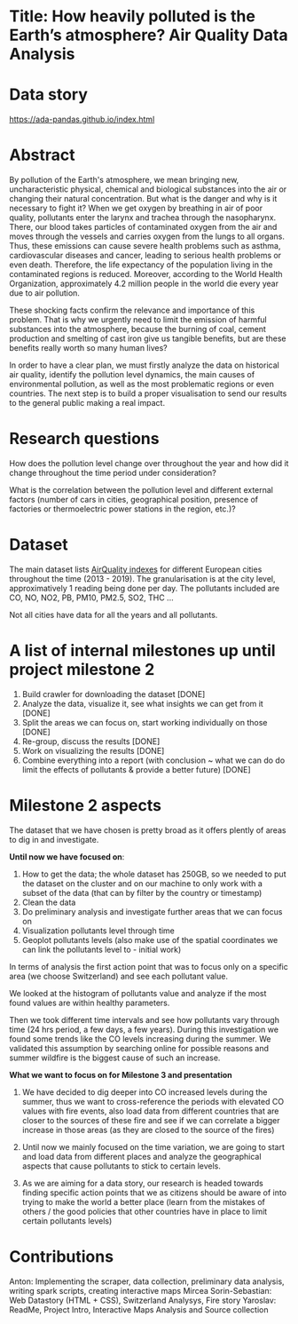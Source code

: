 # Title: How heavily polluted is the Earth’s atmosphere? Air Quality Data Analysis

# Data story
https://ada-pandas.github.io/index.html

# Abstract
By pollution of the Earth's atmosphere, we mean bringing new, uncharacteristic physical, chemical and biological substances into the air or changing their natural concentration. But what is the danger and why is it necessary to fight it? 
When we get oxygen by breathing in air of poor quality, pollutants enter the larynx and trachea through the nasopharynx. There, our blood takes particles of contaminated oxygen from the air and moves through the vessels and carries oxygen from the lungs to all organs. Thus, these emissions can cause severe health problems such as asthma, cardiovascular diseases and cancer, leading to serious health problems or even death. Therefore, the life expectancy of the population living in the contaminated regions is reduced. Moreover, according to the World Health Organization, approximately 4.2 million people in the world die every year due to air pollution.

These shocking facts confirm the relevance and importance of this problem. That is why we urgently need to limit the emission of harmful substances into the atmosphere, because the burning of coal, cement production and smelting of cast iron give us tangible benefits, but are these benefits really worth so many human lives?

In order to have a clear plan, we must firstly analyze the data on historical air quality, identify the pollution level dynamics, the main causes of environmental pollution, as well as the most problematic regions or even countries. The next step is to build a proper visualisation to send our results to the general public making a real impact.

# Research questions
How does the pollution level change over throughout the year and how did it change throughout the time period under consideration?

What is the correlation between the pollution level and different external factors (number of cars in cities, geographical position, presence of factories or thermoelectric power stations in the region, etc.)?

# Dataset
The main dataset lists [AirQuality indexes](http://discomap.eea.europa.eu/map/fme/AirQualityExport.htm) for different European cities throughout the time (2013 - 2019). The granularisation is at the city level, approximatively 1 reading being done per day. The pollutants included are CO, NO, NO2, PB, PM10, PM2.5, SO2, THC ...

Not all cities have data for all the years and all pollutants.

# A list of internal milestones up until project milestone 2

1. Build crawler for downloading the dataset [DONE]
2. Analyze the data, visualize it, see what insights we can get from it [DONE]
3. Split the areas we can focus on, start working individually on those [DONE]
4. Re-group, discuss the results [DONE]
5. Work on visualizing the results [DONE]
6. Combine everything into a report (with conclusion ~ what we can do do limit the effects of pollutants & provide a better future) [DONE]


# Milestone 2 aspects
The dataset that we have chosen is pretty broad as it offers plently of areas to dig in and investigate. 

**Until now we have focused on**:
1. How to get the data; the whole dataset has 250GB, so we needed to put the dataset on the cluster and on our machine to only work with a subset of the data (that can by filter by the country or timestamp)
2. Clean the data
3. Do preliminary analysis and investigate further areas that we can focus on
4. Visualization pollutants level through time
5. Geoplot pollutants levels (also make use of the spatial coordinates we can link the pollutants level to - initial work)


In terms of analysis the first action point that was to focus only on a specific area (we choose Switzerland) and see each pollutant value. 

We looked at the histogram of pollutants value and analyze if the most found values are within healthy parameters. 

Then we took different time intervals and see how pollutants vary through time (24 hrs period, a few days, a few years). During this investigation we found some trends like the CO levels increasing during the summer. We validated this assumption by searching online for possible reasons and summer wildfire is the biggest cause of such an increase.

**What we want to focus on for Milestone 3 and presentation**
 
 1. We have decided to dig deeper into CO increased levels during the summer, thus we want to cross-reference the periods with elevated CO values with fire events, also load data from different countries that are closer to the sources of these fire and see if we can correlate a bigger increase in those areas (as they are closed to the source of the fires)

 2. Until now we mainly focused on the time variation, we are going to start and load data from different places and analyze the geographical aspects that cause pollutants to stick to certain levels.

 3. As we are aiming for a data story, our research is headed towards finding specific action points that we as citizens should be aware of into trying to make the world a better place (learn from the mistakes of others / the good policies that other countries have in place to limit certain pollutants levels)


# Contributions
Anton: Implementing the scraper, data collection, preliminary data analysis, writing spark scripts, creating interactive maps
Mircea Sorin-Sebastian: Web Datastory (HTML + CSS), Switzerland Analysys, Fire story
Yaroslav: ReadMe, Project Intro, Interactive Maps Analysis and Source collection 